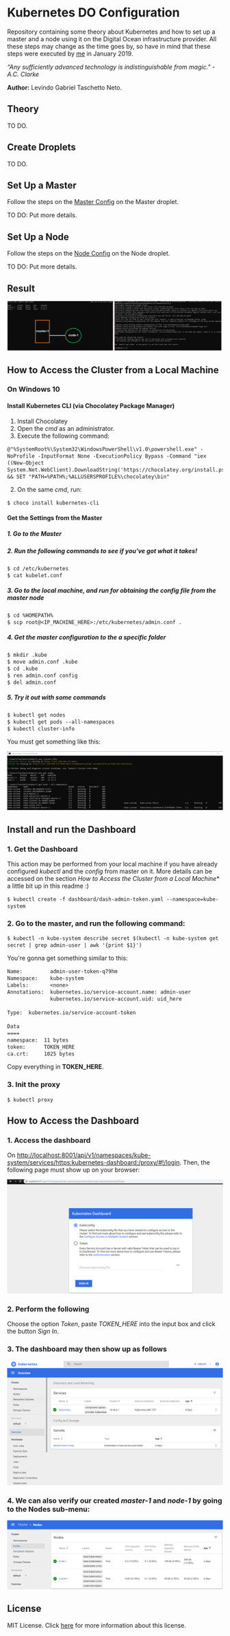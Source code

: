 # Kubernetes DO Configuration

Repository containing some theory about Kubernetes and how to set up a master and a node using it on the Digital Ocean infrastructure provider. All these steps may change as the time goes by, so have in mind that these steps were executed by [me](https://www.linkedin.com/in/levindo) in January 2019.

*“Any sufficiently advanced technology is indistinguishable from magic." - A.C. Clarke*

**Author:** Levindo Gabriel Taschetto Neto.

## Theory
TO DO.

## Create Droplets
TO DO.

## Set Up a Master
Follow the steps on the [Master Config](master-config.sh) on the Master droplet.

TO DO: Put more details.

## Set Up a Node
Follow the steps on the [Node Config](node-config.sh) on the Node droplet.

TO DO: Put more details.

## Result

![node-1_to_master-1](resources/node-1_to_master-1.png)

## How to Access the Cluster from a Local Machine
### On Windows 10

#### Install Kubernetes CLI (via Chocolatey Package Manager)

1.  Install Chocolatey
  1.  Open the *cmd* as an administrator.
  2.  Execute the following command:
```
@"%SystemRoot%\System32\WindowsPowerShell\v1.0\powershell.exe" -NoProfile -InputFormat None -ExecutionPolicy Bypass -Command "iex ((New-Object System.Net.WebClient).DownloadString('https://chocolatey.org/install.ps1'))" && SET "PATH=%PATH%;%ALLUSERSPROFILE%\chocolatey\bin"
```

2. On the same *cmd*, run:
```
$ choco install kubernetes-cli
```

#### Get the Settings from the Master
##### 1. Go to the Master
##### 2. Run the following commands to see if you've got what it takes!
```
$ cd /etc/kubernetes
$ cat kubelet.conf
```

##### 3. Go to the local machine, and run for obtaining the config file from the master node
```
$ cd %HOMEPATH%
$ scp root@<IP_MACHINE_HERE>:/etc/kubernetes/admin.conf .
```

##### 4. Get the master configuration to the a specific folder
```
$ mkdir .kube
$ move admin.conf .kube
$ cd .kube
$ ren admin.conf config
$ del admin.conf
```

##### 5. Try it out with some commands
```
$ kubectl get nodes
$ kubectl get pods --all-namespaces
$ kubectl cluster-info
```
You must get something like this:

![test-kubectl-local](resources/test-kubectl-local.png)

## Install and run the Dashboard
### 1. Get the Dashboard

This action may be performed from your local machine if you have already configured *kubectl* and the *config* from master on it.
More details can be accessed on the section *How to Access the Cluster from a Local Machine** a little bit up in this readme :)
```
$ kubectl create -f dashboard/dash-admin-token.yaml --namespace=kube-system
```

### 2. Go to the **master**, and run the following command:
```
$ kubectl -n kube-system describe secret $(kubectl -n kube-system get secret | grep admin-user | awk '{print $1}')
```

You're gonna get something similar to this:
```
Name:         admin-user-token-q79hm
Namespace:    kube-system
Labels:       <none>
Annotations:  kubernetes.io/service-account.name: admin-user
              kubernetes.io/service-account.uid: uid_here

Type:  kubernetes.io/service-account-token

Data
====
namespace:  11 bytes
token:      TOKEN_HERE
ca.crt:     1025 bytes
```

Copy everything in **TOKEN_HERE**.

### 3.  Init the proxy
```
$ kubectl proxy
```

## How to Access the Dashboard

### 1.  Access the dashboard
On [http://localhost:8001/api/v1/namespaces/kube-system/services/https:kubernetes-dashboard:/proxy/#!/login](http://localhost:8001/api/v1/namespaces/kube-system/services/https:kubernetes-dashboard:/proxy/#!/login). Then, the following page must show up on your browser:

![dashboard](resources/dashboard.png)

### 2. Perform the following
Choose the option *Token*, paste *TOKEN_HERE* into the input box and click the button *Sign In*.

### 3. The dashboard may then show up as follows

![dashboard-home](resources/dashboard-home.png)

### 4. We can also verify our created *master-1* and *node-1* by going to the **Nodes** sub-menu:

![kube-nodes](resources/kube-nodes.png)

## License

MIT License. Click [here](LICENSE.md) for more information about this license.
